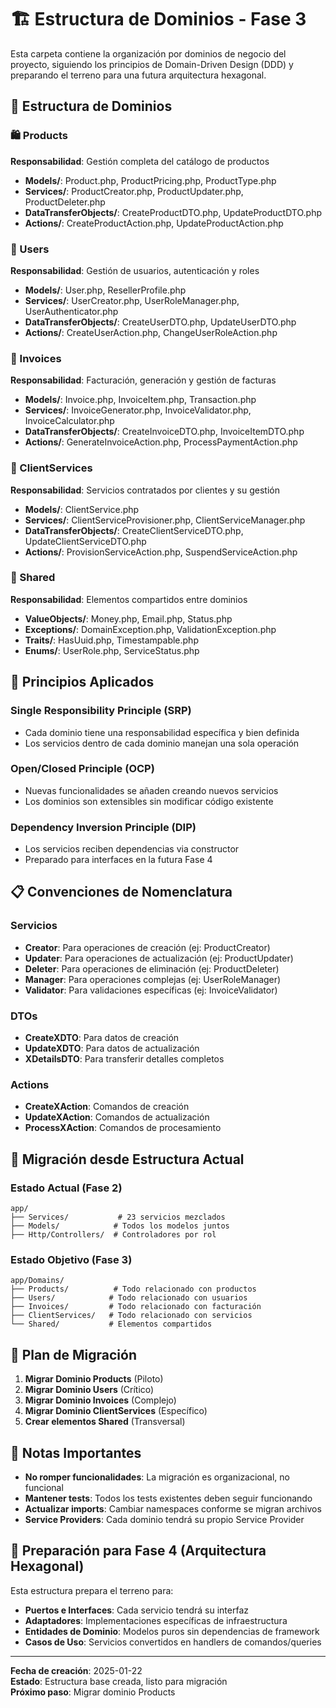 # 🏗️ Estructura de Dominios - Fase 3

Esta carpeta contiene la organización por dominios de negocio del proyecto, siguiendo los principios de Domain-Driven Design (DDD) y preparando el terreno para una futura arquitectura hexagonal.

## 📁 Estructura de Dominios

### 🛍️ Products
**Responsabilidad**: Gestión completa del catálogo de productos
- **Models/**: Product.php, ProductPricing.php, ProductType.php
- **Services/**: ProductCreator.php, ProductUpdater.php, ProductDeleter.php
- **DataTransferObjects/**: CreateProductDTO.php, UpdateProductDTO.php
- **Actions/**: CreateProductAction.php, UpdateProductAction.php

### 👥 Users  
**Responsabilidad**: Gestión de usuarios, autenticación y roles
- **Models/**: User.php, ResellerProfile.php
- **Services/**: UserCreator.php, UserRoleManager.php, UserAuthenticator.php
- **DataTransferObjects/**: CreateUserDTO.php, UpdateUserDTO.php
- **Actions/**: CreateUserAction.php, ChangeUserRoleAction.php

### 🧾 Invoices
**Responsabilidad**: Facturación, generación y gestión de facturas
- **Models/**: Invoice.php, InvoiceItem.php, Transaction.php
- **Services/**: InvoiceGenerator.php, InvoiceValidator.php, InvoiceCalculator.php
- **DataTransferObjects/**: CreateInvoiceDTO.php, InvoiceItemDTO.php
- **Actions/**: GenerateInvoiceAction.php, ProcessPaymentAction.php

### 🔧 ClientServices
**Responsabilidad**: Servicios contratados por clientes y su gestión
- **Models/**: ClientService.php
- **Services/**: ClientServiceProvisioner.php, ClientServiceManager.php
- **DataTransferObjects/**: CreateClientServiceDTO.php, UpdateClientServiceDTO.php
- **Actions/**: ProvisionServiceAction.php, SuspendServiceAction.php

### 🔄 Shared
**Responsabilidad**: Elementos compartidos entre dominios
- **ValueObjects/**: Money.php, Email.php, Status.php
- **Exceptions/**: DomainException.php, ValidationException.php
- **Traits/**: HasUuid.php, Timestampable.php
- **Enums/**: UserRole.php, ServiceStatus.php

## 🎯 Principios Aplicados

### Single Responsibility Principle (SRP)
- Cada dominio tiene una responsabilidad específica y bien definida
- Los servicios dentro de cada dominio manejan una sola operación

### Open/Closed Principle (OCP)
- Nuevas funcionalidades se añaden creando nuevos servicios
- Los dominios son extensibles sin modificar código existente

### Dependency Inversion Principle (DIP)
- Los servicios reciben dependencias via constructor
- Preparado para interfaces en la futura Fase 4

## 📋 Convenciones de Nomenclatura

### Servicios
- **Creator**: Para operaciones de creación (ej: ProductCreator)
- **Updater**: Para operaciones de actualización (ej: ProductUpdater)
- **Deleter**: Para operaciones de eliminación (ej: ProductDeleter)
- **Manager**: Para operaciones complejas (ej: UserRoleManager)
- **Validator**: Para validaciones específicas (ej: InvoiceValidator)

### DTOs
- **CreateXDTO**: Para datos de creación
- **UpdateXDTO**: Para datos de actualización
- **XDetailsDTO**: Para transferir detalles completos

### Actions
- **CreateXAction**: Comandos de creación
- **UpdateXAction**: Comandos de actualización
- **ProcessXAction**: Comandos de procesamiento

## 🔄 Migración desde Estructura Actual

### Estado Actual (Fase 2)
```
app/
├── Services/           # 23 servicios mezclados
├── Models/            # Todos los modelos juntos
├── Http/Controllers/  # Controladores por rol
```

### Estado Objetivo (Fase 3)
```
app/Domains/
├── Products/          # Todo relacionado con productos
├── Users/            # Todo relacionado con usuarios
├── Invoices/         # Todo relacionado con facturación
├── ClientServices/   # Todo relacionado con servicios
└── Shared/           # Elementos compartidos
```

## 🚀 Plan de Migración

1. **Migrar Dominio Products** (Piloto)
2. **Migrar Dominio Users** (Crítico)
3. **Migrar Dominio Invoices** (Complejo)
4. **Migrar Dominio ClientServices** (Específico)
5. **Crear elementos Shared** (Transversal)

## 📝 Notas Importantes

- **No romper funcionalidades**: La migración es organizacional, no funcional
- **Mantener tests**: Todos los tests existentes deben seguir funcionando
- **Actualizar imports**: Cambiar namespaces conforme se migran archivos
- **Service Providers**: Cada dominio tendrá su propio Service Provider

## 🎯 Preparación para Fase 4 (Arquitectura Hexagonal)

Esta estructura prepara el terreno para:
- **Puertos e Interfaces**: Cada servicio tendrá su interfaz
- **Adaptadores**: Implementaciones específicas de infraestructura
- **Entidades de Dominio**: Modelos puros sin dependencias de framework
- **Casos de Uso**: Servicios convertidos en handlers de comandos/queries

---

**Fecha de creación**: 2025-01-22  
**Estado**: Estructura base creada, listo para migración  
**Próximo paso**: Migrar dominio Products
